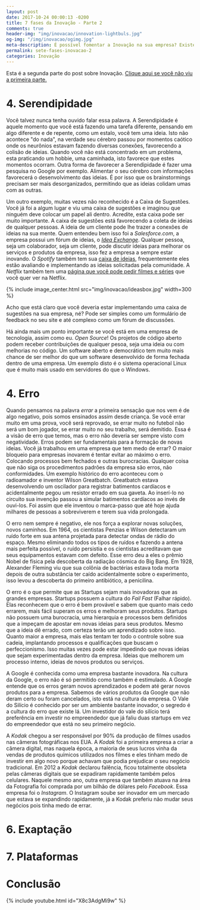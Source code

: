 ```yaml
---
layout: post
date: 2017-10-24 00:00:13 -0200
title: 7 fases da Inovação - Parte 2
comments: true
header-img: "img/inovacao/innovation-lightbuls.jpg"
og-img: "/img/inovacao/ogimg.jpg"
meta-description: É possível fomentar a Inovação na sua empresa? Existem técnicas ter melhores ideias e ser inovador? Sim, neste post explico o que é inovação e como você pode ser mais inovador no seu trabalho e nos seus projetos.
permalink: sete-fases-inovacao-2
categories: Inovação
---
```


Esta é a segunda parte do post sobre Inovação. [Clique aqui se você não viu a primeira parte.](/sete-fases-inovacao)

# 4. Serendipidade

Vocẽ talvez nunca tenha ouvido falar essa palavra. A Serendipidade é aquele momento que você está fazendo uma tarefa diferente, pensando em algo diferente e de repente, como um estalo, vocẽ tem uma ideia. Isto não acontece "do nada", na verdade seu cérebro passou por momentos caótico onde os neurônios estavam fazendo diversas conexões, favorecendo a colisão de ideias. Quando você não está concentrado em um problema, esta praticando um hobbie, uma caminhada, isto favorece que estes momentos ocorram. Outra forma de favorecer a Serendipidade é fazer uma pesquisa no Google por exemplo. Alimentar o seu cérebro com informações favorecerá o desenvolvimento das ideias. É por isso que os brainstormings precisam ser mais desorganizados, permitindo que as ideias colidam umas com as outras. 

Um outro exemplo, muitas vezes não reconhecido é a Caixa de Sugestões. Você já foi a algum lugar e viu uma caixa de sugestões e imaginou que ninguém deve colocar um papel ali dentro. Acredite, esta caixa pode ser muito importante. A caixa de sugestões está favorecendo a coleta de ideias de qualquer pessoas. A ideia de um cliente pode lhe trazer a conexões de ideias na sua mente. Quem entendeu bem isso foi a *Salesforce.com*, a empresa possui um fórum de ideias, o [*Idea Exchange*](https://success.salesforce.com/ideaSearch). Qualquer pessoa, seja um colaborador, seja um cliente, pode discutir ideias para melhorar os serviços e produtos da empresa, isso fez a empresa a sempre estar inovando. O *Spotify* também tem sua [caixa de ideias]((https://community.spotify.com/)), frequentemente eles estão avaliando e implementando as ideias solicitadas pela comunidade. A *Netflix* também tem uma [página que você pode pedir filmes e séries](https://help.netflix.com/pt/titlerequest) que você quer ver na Netflix.

{% include image_center.html src="img/inovacao/ideasbox.jpg" width=300 %}

Acho que está claro que você deveria estar implementando uma caixa de sugestões na sua empresa, né? Pode ser simples como um formulário de feedback no seu site e até complexo como um fórum de discussões.

Há ainda mais um ponto importante se você está em uma empresa de tecnologia, assim como eu. *Open Source*! Os projetos de código aberto podem receber contribuições de qualquer pesoa, seja uma ideia ou com melhorias no código. Um software aberto e democrático tem muito mais chance de ser melhor do que um software desenvolvido de forma fechada dentro de uma empresa. Um exemplo disto é o sistema operacional Linux que é muito mais usado em servidores do que o Windows.

# 4. Erro

Quando pensamos na palavra *errar* a primeira sensação que nos vem é de algo negativo, pois somos ensinados assim desde criança. Se você errar muito em uma prova, você será reprovado, se errar muito no futebol não será um bom jogador, se errar muito no seu trabalho, será demitido. Essa é a visão de erro que temos, mas o erro não deveria ser sempre visto com negatividade. Erros podem ser fundamentais para a formação de novas ideias. Você já trabalhou em uma empresa que tem medo de errar? O maior bloqueio para empresas inovarem é tentar evitar ao máximo o erro. Colocando processos bem fechados e outras burocracias. Qualquer coisa que não siga os procedimentos padrões da empresa são erros, não conformidades. Um exemplo histórico do erro aconteceu com o radioamador e inventor Wilson Greatbatch. Greatbatch estava desenvolvendo um oscilador para registrar batimentos cardíacos e acidentalmente pegou um resistor errado em sua gaveta. Ao inserí-lo no circuito sua invenção passou a simular batimentos cardíacos ao invés de ouvi-los. Foi assim que ele inventou o marca-passo que até hoje ajuda milhares de pessoas a sobreviverem e terem sua vida prolongada.  

O erro nem sempre é negativo, ele nos força a explorar novas soluções, novos caminhos. Em 1964, os cientistas Penzias e Wilson detectaram um ruído forte em sua antena projetada para detectar ondas de rádio do espaço. Mesmo eliminando todos os tipos de ruídos e fazendo a antena mais perfeita possível, o ruído persistia e os cientistas acreditavam que seus equipamentos estavam com defeito. Esse erro deu a eles o prêmio Nobel de física pela descoberta da radiação cósmica do Big Bang. Em 1928, Alexander Fleming viu que sua colônia de bactérias estava toda morta depois de outra substância ter caído acidentalmente sobre o experimento, isso levou a descoberta do primeiro antibiótico, a penicilina.  

O erro é o que permite que as Startups sejam mais inovadoras que as grandes empresas. Startups possuem a cultura do *Fail Fast* (Falhar rápido). Elas reconhecem que o erro é bem provável e sabem que quanto mais cedo errarem, mais fácil superam os erros e melhoram seus produtos. Startups não possuem uma burocracia, uma hierarquia e processos bem definidos que a impeçam de apostar em novas ideias para seus produtos. Mesmo que a ideia dê errado, com certeza terão um aprendizado sobre isso. Quanto maior a empresa, mais elas tentam ter todo o controle sobre sua cadeia, implantando processos e qualificações que buscam o perfeccionismo. Isso muitas vezes pode estar impedindo que novas ideias que sejam experimentadas dentro da empresa. Ideias que melhorem um processo interno, ideias de novos produtos ou serviços.

A Google é conhecida como uma empresa bastante inovadora. Na cultura da Google, o erro não é só permitido como também é estimulado. A Google entende que os erros geram novos aprendizados e podem até gerar novos produtos para a empresa. Sabemos de vários produtos da Google que não deram certo ou foram cancelados, isto está na cultura da empresa. O Vale do Silício é conhecido por ser um ambiente bastante inovador, o segredo é a cultura do erro que existe lá. Um investidor do vale do silício terá preferência em investir no empreendedor que já faliu duas startups em vez do empreendedor que está no seu primeiro negócio. 

A *Kodak* chegou a ser responsável por 90% da produção de filmes usados nas câmeras fotográficas nos EUA. A *Kodak* foi a primeira empresa a criar a câmera digital, mas naquela época, a maioria de seus lucros vinha da vendas de produtos químicos utilizados nos filmes e eles tinham medo de investir em algo novo porque achavam que podia prejudicar o seu negócio tradicional. Em 2012 a *Kodak* declarou falência, ficou totalmente obsoleta pelas câmeras digitais que se expadiram rapidamente também pelos celulares. Naquele mesmo ano, outra empresa que também atuava na área da Fotografia foi comprada por um bilhão de dólares pelo *Facebook*. Essa empresa foi o *Instagram*. O Instagram soube ser inovador em um mercado que estava se expandindo rapidamente, já a Kodak preferiu não mudar seus negócios pois tinha medo de errar.

# 6. Exaptação

# 7. Plataformas

# Conclusão

{% include youtube.html id="X8c3AdgMi9w" %}